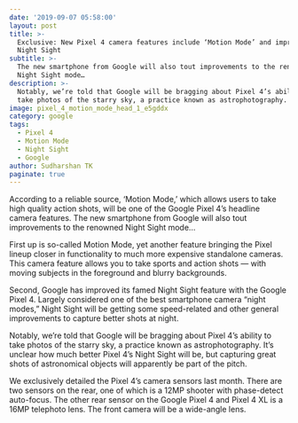 ```yaml
---
date: '2019-09-07 05:58:00'
layout: post
title: >-
  Exclusive: New Pixel 4 camera features include ‘Motion Mode’ and improved
  Night Sight
subtitle: >-
  The new smartphone from Google will also tout improvements to the renowned
  Night Sight mode…
description: >-
  Notably, we’re told that Google will be bragging about Pixel 4’s ability to
  take photos of the starry sky, a practice known as astrophotography.
image: pixel_4_motion_mode_head_1_e5gddx
category: google
tags:
  - Pixel 4
  - Motion Mode
  - Night Sight
  - Google
author: Sudharshan TK
paginate: true
---
```

According to a reliable source, ‘Motion Mode,’ which allows users to take high quality action shots, will be one of the Google Pixel 4’s headline camera features. The new smartphone from Google will also tout improvements to the renowned Night Sight mode…

First up is so-called Motion Mode, yet another feature bringing the Pixel lineup closer in functionality to much more expensive standalone cameras. This camera feature allows you to take sports and action shots — with moving subjects in the foreground and blurry backgrounds.

Second, Google has improved its famed Night Sight feature with the Google Pixel 4. Largely considered one of the best smartphone camera “night modes,” Night Sight will be getting some speed-related and other general improvements to capture better shots at night.

Notably, we’re told that Google will be bragging about Pixel 4’s ability to take photos of the starry sky, a practice known as astrophotography. It’s unclear how much better Pixel 4’s Night Sight will be, but capturing great shots of astronomical objects will apparently be part of the pitch.

We exclusively detailed the Pixel 4’s camera sensors last month. There are two sensors on the rear, one of which is a 12MP shooter with phase-detect auto-focus. The other rear sensor on the Google Pixel 4 and Pixel 4 XL is a 16MP telephoto lens. The front camera will be a wide-angle lens.
